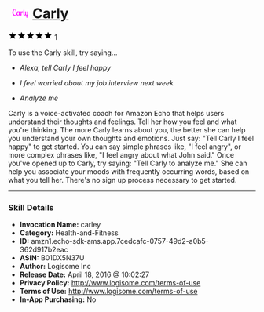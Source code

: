 # &nbsp;<img src="skill_icon" alt="Carly icon" width="36"> [Carly](http://alexa.amazon.com/#skills/amzn1.echo-sdk-ams.app.7cedcafc-0757-49d2-a0b5-362d917b2eac)
![5 stars](../../images/ic_star_black_18dp_1x.png)![5 stars](../../images/ic_star_black_18dp_1x.png)![5 stars](../../images/ic_star_black_18dp_1x.png)![5 stars](../../images/ic_star_black_18dp_1x.png)![5 stars](../../images/ic_star_black_18dp_1x.png) 1

To use the Carly skill, try saying...

* *Alexa, tell Carly I feel happy*

* *I feel worried about my job interview next week*

* *Analyze me*

Carly is a voice-activated coach for Amazon Echo that helps users understand their thoughts and feelings. Tell her how you feel and what you're thinking. The more Carly learns about you, the better she can help you understand your own thoughts and emotions. Just say: "Tell Carly I feel happy" to get started. You can say simple phrases like, "I feel angry", or more complex phrases like, "I feel angry about what John said." Once you've opened up to Carly, try saying: "Tell Carly to analyze me." She can help you associate your moods with frequently occurring words, based on what you tell her. There's no sign up process necessary to get started.

***

### Skill Details

* **Invocation Name:** carley
* **Category:** Health-and-Fitness
* **ID:** amzn1.echo-sdk-ams.app.7cedcafc-0757-49d2-a0b5-362d917b2eac
* **ASIN:** B01DX5N37U
* **Author:** Logisome Inc
* **Release Date:** April 18, 2016 @ 10:02:27
* **Privacy Policy:** http://www.logisome.com/terms-of-use
* **Terms of Use:** http://www.logisome.com/terms-of-use
* **In-App Purchasing:** No
